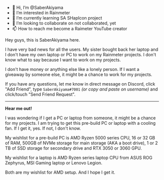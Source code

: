 - 👋 Hi, I’m @SaberAkiyama
- 👀 I’m interested in Rainmeter
- 🌱 I’m currently learning SA SHapIcon project
- 💞️ I’m looking to collaborate on not collaborated, yet
- 📫 How to reach me become a Raimeter YouTube creator

<!---
SaberAkiyama/SaberAkiyama is a ✨ special ✨ repository because its `README.md` (this file) appears on your GitHub profile.
You can click the Preview link to take a look at your changes.
--->

Hey guys, this is SaberAkiyama here.

I have very bad news for all the users. My sister bought back her laptop and I don't have my own laptop or PC to work on my Rainmeter projects. I don't know what to say because I want to work on my projects.

I don't have money or anything else like a lonely person. If I want a giveaway by someone else, it might be a chance to work for my projects.

If you have any questions, let me know in direct message on Discord, click "Add Friend", type ```SaberAkiyama#7001``` *(or copy and paste on username)* and click/touch "Send Friend Request".

---

**Hear me out!**

I was wondering if I get a PC or laptop from someone, it might be a chance for my projects. I am trying to get this pre-build PC or laptop with a cooling fan. If I get it, yes. If not, I don't know.

My wishlist for a pre-build PC is AMD Ryzen 5000 series CPU, 16 or 32 GB of RAM, 500GB of NVMe storage for main storage (AKA a boot drive), 1 or 2 TB of SSD storage for secondary drive and RTX 3050 or 3060 GPU.

My wishlist for a laptop is AMD Ryzen series laptop CPU from ASUS ROG Zephyrus, MSI Gaming laptop or Lenovo Legion.

Both are my wishlist for AMD setup. And I hope I get it.
